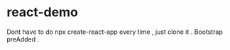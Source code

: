 # react-demo
Dont have to do npx create-react-app every time , just clone it . Bootstrap preAdded .

